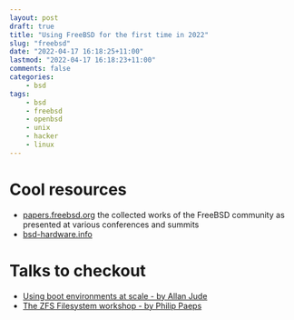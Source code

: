 ```yaml
---
layout: post
draft: true
title: "Using FreeBSD for the first time in 2022"
slug: "freebsd"
date: "2022-04-17 16:18:25+11:00"
lastmod: "2022-04-17 16:18:23+11:00"
comments: false
categories:
    - bsd
tags:
    - bsd
    - freebsd
    - openbsd
    - unix
    - hacker
    - linux
---
```


# Cool resources

-   [papers.freebsd.org](https://papers.freebsd.org/) the collected works of the FreeBSD community as presented at various conferences and summits
-   [bsd-hardware.info](https://bsd-hardware.info/?view=computers&type=Notebook&vendor=Lenovo&model=ThinkPad+X260+%28All%29)

# Talks to checkout

-   [Using boot environments at scale - by Allan Jude](https://papers.freebsd.org/2018/eurobsdcon/allanjude-bootenv_at_scale/)
-   [The ZFS Filesystem workshop - by Philip Paeps](https://www.youtube.com/watch?v=Hjpqa_kjCOI)
